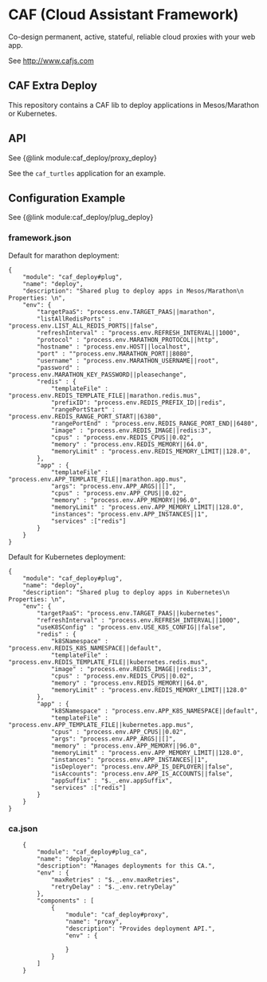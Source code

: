 # CAF (Cloud Assistant Framework)

Co-design permanent, active, stateful, reliable cloud proxies with your web app.

See http://www.cafjs.com

## CAF Extra Deploy


<!-- [![Build Status](http://ci.cafjs.com/api/badges/cafjs/caf_deploy/status.svg)](http://ci.cafjs.com/cafjs/caf_deploy) -->

This repository contains a CAF  lib to deploy applications in Mesos/Marathon or Kubernetes.


## API

See {@link module:caf_deploy/proxy_deploy}

See the `caf_turtles` application for an example.

## Configuration Example

See {@link module:caf_deploy/plug_deploy}

### framework.json

Default for marathon deployment:

    {
        "module": "caf_deploy#plug",
        "name": "deploy",
        "description": "Shared plug to deploy apps in Mesos/Marathon\n Properties: \n",
        "env": {
            "targetPaaS": "process.env.TARGET_PAAS||marathon",
            "listAllRedisPorts" : "process.env.LIST_ALL_REDIS_PORTS||false",
            "refreshInterval" : "process.env.REFRESH_INTERVAL||1000",
            "protocol" : "process.env.MARATHON_PROTOCOL||http",
            "hostname" : "process.env.HOST||localhost",
            "port" : ""process.env.MARATHON_PORT||8080",
            "username" : "process.env.MARATHON_USERNAME||root",
            "password" : "process.env.MARATHON_KEY_PASSWORD||pleasechange",
            "redis" : {
                "templateFile" : "process.env.REDIS_TEMPLATE_FILE||marathon.redis.mus",
                "prefixID": "process.env.REDIS_PREFIX_ID||redis",
                "rangePortStart" : "process.env.REDIS_RANGE_PORT_START||6380",
                "rangePortEnd" : "process.env.REDIS_RANGE_PORT_END||6480",
                "image" : "process.env.REDIS_IMAGE||redis:3",
                "cpus" : "process.env.REDIS_CPUS||0.02",
                "memory" : "process.env.REDIS_MEMORY||64.0",
                "memoryLimit" : "process.env.REDIS_MEMORY_LIMIT||128.0",
            },
            "app" : {
                "templateFile" : "process.env.APP_TEMPLATE_FILE||marathon.app.mus",
                "args": "process.env.APP_ARGS||[]",
                "cpus" : "process.env.APP_CPUS||0.02",
                "memory" : "process.env.APP_MEMORY||96.0",
                "memoryLimit" : "process.env.APP_MEMORY_LIMIT||128.0",
                "instances": "process.env.APP_INSTANCES||1",
                "services" :["redis"]
            }
        }
    }

Default for Kubernetes deployment:

    {
        "module": "caf_deploy#plug",
        "name": "deploy",
        "description": "Shared plug to deploy apps in Kubernetes\n Properties: \n",
        "env": {
            "targetPaaS": "process.env.TARGET_PAAS||kubernetes",
            "refreshInterval" : "process.env.REFRESH_INTERVAL||1000",
            "useK8SConfig" : "process.env.USE_K8S_CONFIG||false",
            "redis" : {
                "k8SNamespace" : "process.env.REDIS_K8S_NAMESPACE||default",
                "templateFile" : "process.env.REDIS_TEMPLATE_FILE||kubernetes.redis.mus",
                "image" : "process.env.REDIS_IMAGE||redis:3",
                "cpus" : "process.env.REDIS_CPUS||0.02",
                "memory" : "process.env.REDIS_MEMORY||64.0",
                "memoryLimit" : "process.env.REDIS_MEMORY_LIMIT||128.0"
            },
            "app" : {
                "k8SNamespace" : "process.env.APP_K8S_NAMESPACE||default",
                "templateFile" : "process.env.APP_TEMPLATE_FILE||kubernetes.app.mus",
                "cpus" : "process.env.APP_CPUS||0.02",
                "args": "process.env.APP_ARGS||[]",
                "memory" : "process.env.APP_MEMORY||96.0",
                "memoryLimit" : "process.env.APP_MEMORY_LIMIT||128.0",
                "instances": "process.env.APP_INSTANCES||1",
                "isDeployer": "process.env.APP_IS_DEPLOYER||false",
                "isAccounts": "process.env.APP_IS_ACCOUNTS||false",
                "appSuffix" : "$._.env.appSuffix",
                "services" :["redis"]
            }
        }
    }


### ca.json

        {
            "module": "caf_deploy#plug_ca",
            "name": "deploy",
            "description": "Manages deployments for this CA.",
            "env" : {
                "maxRetries" : "$._.env.maxRetries",
                "retryDelay" : "$._.env.retryDelay"
            },
            "components" : [
                {
                    "module": "caf_deploy#proxy",
                    "name": "proxy",
                    "description": "Provides deployment API.",
                    "env" : {

                    }
                }
            ]
        }
